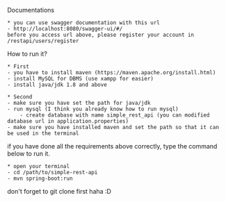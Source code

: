 Documentations

	* you can use swagger documentation with this url
	- http://localhost:8080/swagger-ui/#/
	before you access url above, please register your account in /restapi/users/register

How to run it?

	* First
	- you have to install maven (https://maven.apache.org/install.html)
	- install MySQL for DBMS (use xampp for easier)
	- install java/jdk 1.8 and above

	* Second
	- make sure you have set the path for java/jdk
	- run mysql (I think you already know how to run mysql)
		- create database with name simple_rest_api (you can modified database url in application.properties)
	- make sure you have installed maven and set the path so that it can be used in the terminal
	
if you have done all the requirements above correctly, type the command below to run it.

	* open your terminal
	- cd /path/to/simple-rest-api
	- mvn spring-boot:run

don't forget to git clone first haha :D
